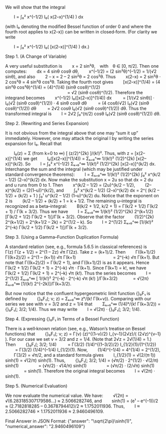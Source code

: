 We will show that the integral

  I = ∫₀² x^(–1/2) I₀( x(2–x)^(1/4) ) dx

(with I₀ denoting the modified Bessel function of order 0 and where the fourth root applies to x(2–x)) can be written in closed‐form. (For clarity we write

  I = ∫₀² x^(–1/2) I₀( [x(2–x)]^(1/4) ) dx.)

Step 1. (A Change of Variable)

A very useful substitution is 
  x = 2 sin²θ, with θ ∈ [0, π/2].
Then one computes:
  dx = 4 sinθ cosθ dθ,
  x^(–1/2) = (2 sin²θ)^(–1/2) = 1/(√2 sinθ),
and also
  2 – x = 2 – 2 sin²θ = 2 cos²θ.
Thus
  x(2–x) = 2 sin²θ · 2 cos²θ = 4 sin²θ cos²θ.
Taking the fourth root gives
  [x(2–x)]^(1/4) = (4 sin²θ cos²θ)^(1/4) = (4)^(1/4) (sinθ cosθ)^(1/2)
               = √2 (sinθ cosθ)^(1/2).
Therefore the integrand becomes
  x^(–1/2) I₀([x(2–x)]^(1/4)) dx
   = [1/(√2 sinθ)] · I₀(√2 (sinθ cosθ)^(1/2)) · 4 sinθ cosθ dθ
   = (4 cosθ/√2) I₀(√2 (sinθ cosθ)^(1/2)) dθ
   = 2√2 cosθ I₀(√2 (sinθ cosθ)^(1/2)) dθ.
Thus the transformed integral is
  I = 2√2 ∫₀^(π/2) cosθ I₀(√2 (sinθ cosθ)^(1/2)) dθ.

Step 2. (Rewriting and Series Expansion)

It is not obvious from the integral above that one may “sum it up” immediately. However, one may attack the original I by writing the series expansion for I₀. Recall that

  I₀(z) = Σ (from k=0 to ∞) [ (z/2)^(2k) ]/(k!)².
Thus, with z = [x(2–x)]^(1/4) we get
  I₀([x(2–x)]^(1/4)) = Σₖ₌₀^∞ 1/(k!)² (1/2)^(2k) [x(2–x)]^(k/2).
So
  I = ∫₀² x^(–1/2) Σₖ₌₀^∞ 1/(k!)² (1/2)^(2k) [x(2–x)]^(k/2) dx.
Interchange the sum and the integral (which may be justified under standard convergence theorems):
  I = Σₖ₌₀^∞ 1/(k!)² (1/2)^(2k) ∫₀² x^(k/2 – 1/2) (2–x)^(k/2) dx.
Now make the substitution x = 2u so that dx = 2 du and u runs from 0 to 1. Then
  x^(k/2 – 1/2) = (2u)^(k/2 – 1/2),
  (2–x)^(k/2) = (2(1–u))^(k/2),
and
  ∫₀² x^(k/2 – 1/2) (2–x)^(k/2) dx = 2^( (k/2 – 1/2) + (k/2) + 1 ) ∫₀¹ u^(k/2 – 1/2) (1–u)^(k/2) du.
Notice that the exponent on 2 is
  (k/2 – 1/2) + (k/2) + 1 = k + 1/2.
The remaining u–integral is recognized as a beta–integral:
  B(k/2 + 1/2, k/2 + 1) = Γ(k/2 + 1/2) Γ(k/2 + 1) / Γ(k + 3/2).
Thus we have
  I = Σₖ₌₀^∞ 1/(k!)² (1/2)^(2k) 2^(k+1/2) [Γ(k/2 + 1/2) Γ(k/2 + 1)]/Γ(k + 3/2).
Observe that the factor
  (1/2)^(2k) 2^(k+1/2) = 2^(k+1/2 – 2k) = 2^(1/2 – k).
So
  I = 2^(1/2) Σₖ₌₀^∞ [1/(k!)² 2^(–k) Γ(k/2 + 1/2) Γ(k/2 + 1)]/Γ(k + 3/2).

Step 3. (Using a Gamma–Function Duplication Formula)

A standard relation (see, e.g., formula 5.6.5 in classical references) is
  Γ(z) Γ(z + 1/2) = 2^(1 – 2z) √π Γ(2z).
Take z = (k+1)/2. Then
  Γ((k+1)/2) Γ((k+2)/2) = 2^(1 – (k+1)) √π Γ(k+1)
         = 2^(–k) √π Γ(k+1).
But note that Γ((k+2)/2) = Γ(k/2 + 1), and Γ((k+1)/2) is as it appears. Hence
  Γ(k/2 + 1/2) Γ(k/2 + 1) = 2^(–k) √π · Γ(k+1).
Since Γ(k+1) = k!, we have
  Γ(k/2 + 1/2) Γ(k/2 + 1) = 2^(–k) √π (k!).
Thus the series becomes
  I = 2^(1/2) Σₖ₌₀^∞ [ 1/(k!)² 2^(–k) · 2^(–k) √π (k!) ]/Γ(k+3/2)
    = √{2π} Σₖ₌₀^∞ [1/(k!) 2^(–2k)]/Γ(k+3/2).

But now notice that the confluent hypergeometric limit function {}₀F₁ is defined by
  {}₀F₁(; ν; z) = Σₖ₌₀^∞ zᵏ/(k! Γ(k+ν)).
Comparing with our series we see with ν = 3/2 and z = 1/4 that
  Σₖ₌₀^∞ (1/4)ᵏ/(k! Γ(k+3/2)) = {}₀F₁(; 3/2; 1/4).
Thus we may write
  I = √(2π) · {}₀F₁(; 3/2; 1/4).

Step 4. (Expressing {}₀F₁ in Terms of a Bessel Function)

There is a well‐known relation (see, e.g., Watson’s treatise on Bessel functions) that
  {}₀F₁(; ν; z) = Γ(ν) (z)^{(1–ν)/2} I_{ν–1}(2√z)/( (2√z)^{ν–1} ).
For our case we set ν = 3/2 and z = 1/4. (Note that 2√z = 2√(1/4) = 1.) Then
  {}₀F₁(; 3/2; 1/4)
   = Γ(3/2) (1/4)^{(1–3/2)/2} I_{1/2}(1)/(1^{1/2})
   = Γ(3/2) (1/4)^(–1/4) I_{1/2}(1).
Now,
  (1/4)^(–1/4) = 4^(1/4) = 2^(1/2),
  Γ(3/2) = √π/2,
and a standard formula gives
  I_{1/2}(1) = √(2/(π·1)) sinh(1) = √(2/π) sinh(1).
Thus,
  {}₀F₁(; 3/2; 1/4) = (√π/2) · 2^(1/2) · √(2/π) sinh(1)
     = (√π/2) · √(4/π) sinh(1)
     = (√π/2) · (2/√π) sinh(1)
     = sinh(1).
Therefore the original integral becomes
  I = √(2π) · sinh(1).

Step 5. (Numerical Evaluation)

We now evaluate the numerical value. We have:
  √(2π) = √(6.283185307179586…) ≈ 2.5066282746,
and
  sinh(1) = (e¹ – e^(–1))/2 ≈ (2.7182818285 – 0.3678794412)/2 ≈ 1.1752011936.
Thus,
  I ≈ 2.5066282746 × 1.1752011936 ≈ 2.9460496109.

Final Answer in JSON Format:
{"answer": "\\sqrt{2\\pi}\\sinh(1)", "numerical_answer": "2.9460496109"}